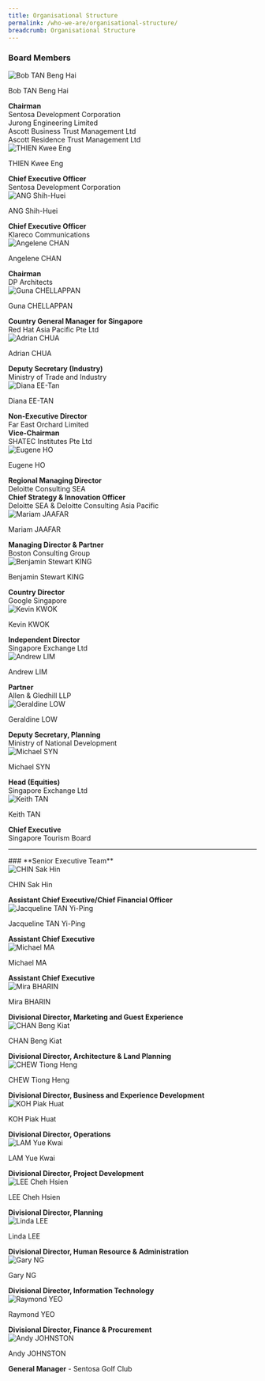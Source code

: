 ```yaml
---
title: Organisational Structure
permalink: /who-we-are/organisational-structure/
breadcrumb: Organisational Structure
---
```

### **Board Members**
<div class="row">
    <div class="col is-4">
        <img src="/images/who-we-are/organisational-structure/MrBobTANBengHai.jpg" alt="Bob TAN Beng Hai">
    </div>
    <div class="col is-8">
        <p class="title is-4">Bob TAN Beng Hai</p>
        <strong>Chairman</strong>
        <br> Sentosa Development Corporation
        <br> Jurong Engineering Limited
        <br> Ascott Business Trust Management Ltd
        <br> Ascott Residence Trust Management Ltd
    </div>
</div>

<div class="row">
    <div class="col is-4">
        <img src="/images/who-we-are/organisational-structure/Thien-Kwee-Engupdated.jpg" alt="THIEN Kwee Eng">
    </div>
    <div class="col is-8">
        <p class="title is-4">THIEN Kwee Eng</p>
        <strong>Chief Executive Officer</strong>
        <br> Sentosa Development Corporation
    </div>
</div>

<div class="row">
    <div class="col is-4">
        <img src="/images/who-we-are/organisational-structure/ANGShihHuei.jpg" alt="ANG Shih-Huei ">
    </div>
    <div class="col is-8">
        <p class="title is-4">ANG Shih-Huei</p>
        <strong>Chief Executive Officer</strong>
        <br> Klareco Communications
    </div>
</div>

<div class="row">
    <div class="col is-4">
        <img src="/images/who-we-are/organisational-structure/Angelene_Chan.jpg" alt="Angelene CHAN">
    </div>
    <div class="col is-8">
        <p class="title is-4">Angelene CHAN</p>
        <strong>Chairman</strong>
        <br> DP Architects
    </div>
</div>

<div class="row">
    <div class="col is-4">
        <img src="/images/who-we-are/organisational-structure/Guna_Chellappan.jpg" alt="Guna CHELLAPPAN">
    </div>
    <div class="col is-8">
        <p class="title is-4">Guna CHELLAPPAN</p>
        <strong>Country General Manager for Singapore</strong>
        <br> Red Hat Asia Pacific Pte Ltd
    </div>
</div>

<div class="row">
    <div class="col is-4">
        <img src="/images/who-we-are/organisational-structure/Adrian_Chua.jpg" alt="Adrian CHUA">
    </div>
    <div class="col is-8">
        <p class="title is-4">Adrian CHUA</p>
        <strong>Deputy Secretary (Industry)</strong>
        <br> Ministry of Trade and Industry
    </div>
</div>

<div class="row">
    <div class="col is-4">
        <img src="/images/who-we-are/organisational-structure/MsDianaEE-TAN.jpg" alt="Diana EE-Tan">
    </div>
    <div class="col is-8">
        <p class="title is-4">Diana EE-TAN</p>
        <strong>Non-Executive Director </strong>
        <br> Far East Orchard Limited
        <br>
        <strong>Vice-Chairman</strong>
        <br> SHATEC Institutes Pte Ltd
    </div>
</div>

<div class="row">
    <div class="col is-4">
        <img src="/images/who-we-are/organisational-structure/MrEugeneHO.jpg" alt="Eugene HO">
    </div>
    <div class="col is-8">
        <p class="title is-4">Eugene HO</p>
        <strong>Regional Managing Director</strong>
        <br> Deloitte Consulting SEA
        <br>
        <strong>Chief Strategy & Innovation Officer</strong>
        <br> Deloitte SEA & Deloitte Consulting Asia Pacific
    </div>
</div>

<div class="row">
    <div class="col is-4">
        <img src="/images/who-we-are/organisational-structure/Mariam_Jaafar.jpg" alt="Mariam JAAFAR">
    </div>
    <div class="col is-8">
        <p class="title is-4">Mariam JAAFAR</p>
        <strong>Managing Director & Partner</strong>
        <br> Boston Consulting Group
    </div>
</div>

<div class="row">
    <div class="col is-4">
        <img src="/images/who-we-are/organisational-structure/Board-Benjamin-King.jpg" alt="Benjamin Stewart KING">
    </div>
    <div class="col is-8">
        <p class="title is-4">Benjamin Stewart KING</p>
        <strong>Country Director</strong>
        <br> Google Singapore
    </div>
</div>

<div class="row">
    <div class="col is-4">
        <img src="/images/who-we-are/organisational-structure/Bod-Kevin-Kwok.jpg" alt="Kevin KWOK">
    </div>
    <div class="col is-8">
        <p class="title is-4">Kevin KWOK</p>
        <strong>Independent Director</strong>
        <br> Singapore Exchange Ltd
    </div>
</div>

<div class="row">
    <div class="col is-4">
        <img src="/images/who-we-are/organisational-structure/MrAndrewLim.jpeg" alt="Andrew LIM">
    </div>
    <div class="col is-8">
        <p class="title is-4">Andrew LIM</p>
        <strong>Partner</strong>
        <br> Allen & Gledhill LLP
    </div>
</div>

<div class="row">
    <div class="col is-4">
        <img src="/images/who-we-are/organisational-structure/Board-Geraldine-Low-updated.jpg" alt="Geraldine LOW">
    </div>
    <div class="col is-8">
        <p class="title is-4">Geraldine LOW</p>
        <strong>Deputy Secretary, Planning</strong>
        <br> Ministry of National Development
    </div>
</div>

<div class="row">
    <div class="col is-4">
        <img src="/images/who-we-are/organisational-structure/Michael_Syn.jpg" alt="Michael SYN">
    </div>
    <div class="col is-8">
        <p class="title is-4">Michael SYN</p>
        <strong>Head (Equities)</strong>
        <br> Singapore Exchange Ltd
    </div>
</div>

<div class="row">
    <div class="col is-4">
        <img src="/images/who-we-are/organisational-structure/MrKeithTAN.jpg" alt="Keith TAN">
    </div>
    <div class="col is-8">
        <p class="title is-4">Keith TAN</p>
        <strong>Chief Executive</strong>
        <br> Singapore Tourism Board
    </div>
</div>

<hr> 
### **Senior Executive Team**

<div class="row">
    <div class="col is-4">
        <img src="/images/who-we-are/organisational-structure/MrCHINSakHin.jpg" alt="CHIN Sak Hin">
    </div>
    <div class="col is-8">
        <p class="title is-4">CHIN Sak Hin</p>
        <strong>Assistant Chief Executive/Chief Financial Officer</strong>
    </div>
</div>

<div class="row">
    <div class="col is-4">
        <img src="/images/who-we-are/organisational-structure/MsJacquelineTANYi-Ping.jpg" alt="Jacqueline TAN Yi-Ping">
    </div>
    <div class="col is-8">
        <p class="title is-4">Jacqueline TAN Yi-Ping</p>
        <strong>Assistant Chief Executive</strong>
    </div>
</div>

<div class="row">
    <div class="col is-4">
        <img src="/images/who-we-are/organisational-structure/Set-Michael-Ma.jpg" alt="Michael MA">
    </div>
    <div class="col is-8">
        <p class="title is-4">Michael MA</p>
        <strong>Assistant Chief Executive</strong>
    </div>
</div>

<div class="row">
    <div class="col is-4">
        <img src="/images/who-we-are/organisational-structure/Set-Mira-Bharin.jpg" alt="Mira BHARIN">
    </div>
    <div class="col is-8">
        <p class="title is-4">Mira BHARIN</p>
        <strong>Divisional Director, Marketing and Guest Experience</strong>
    </div>
</div>

<div class="row">
    <div class="col is-4">
        <img src="/images/who-we-are/organisational-structure/SET_Chan_Beng_Kiat.jpg" alt="CHAN Beng Kiat">
    </div>
    <div class="col is-8">
        <p class="title is-4">CHAN Beng Kiat</p>
        <strong>Divisional Director, Architecture & Land Planning</strong>
    </div>
</div>

<div class="row">
    <div class="col is-4">
        <img src="/images/who-we-are/organisational-structure/Set-Chew-Tiong-Heng.jpg" alt="CHEW Tiong Heng">
    </div>
    <div class="col is-8">
        <p class="title is-4">CHEW Tiong Heng</p>
        <strong>Divisional Director, Business and Experience Development</strong>
    </div>
</div>

<div class="row">
    <div class="col is-4">
        <img src="/images/who-we-are/organisational-structure/MrKOHPiakHuat.jpg" alt="KOH Piak Huat">
    </div>
    <div class="col is-8">
        <p class="title is-4">KOH Piak Huat</p>
        <strong>Divisional Director, Operations</strong>
    </div>
</div>

<div class="row">
    <div class="col is-4">
        <img src="/images/who-we-are/organisational-structure/MrLAMYueKwai.jpg" alt="LAM Yue Kwai">
    </div>
    <div class="col is-8">
        <p class="title is-4">LAM Yue Kwai</p>
        <strong>Divisional Director, Project Development</strong>
    </div>
</div>

<div class="row">
    <div class="col is-4">
        <img src="/images/who-we-are/organisational-structure/LEEChehHsien.jpg" alt="LEE Cheh Hsien">
    </div>
    <div class="col is-8">
        <p class="title is-4">LEE Cheh Hsien</p>
        <strong>Divisional Director, Planning</strong>
    </div>
</div>

<div class="row">
    <div class="col is-4">
        <img src="images/who-we-are/organisational-structure/MsLindaLEE.jpg" alt="Linda LEE">
    </div>
    <div class="col is-8">
        <p class="title is-4">Linda LEE</p>
        <strong>Divisional Director, Human Resource & Administration</strong>
    </div>
</div>


<div class="row">
    <div class="col is-4">
        <img src="images/who-we-are/organisational-structure/SET-Gary-Ng.jpg" alt="Gary NG">
    </div>
    <div class="col is-8">
        <p class="title is-4">Gary NG</p>
        <strong>Divisional Director, Information Technology</strong>
    </div>
</div>

<div class="row">
    <div class="col is-4">
        <img src="/images/who-we-are/organisational-structure/SETRaymondYeo_cropped.png" alt="Raymond YEO">
    </div>
    <div class="col is-8">
        <p class="title is-4">Raymond YEO</p>
        <strong>Divisional Director, Finance & Procurement</strong>
    </div>
</div>

<div class="row">
    <div class="col is-4">
        <img src="/images/who-we-are/organisational-structure/MrAndyJOHNSTON.jpg" alt="Andy JOHNSTON">
    </div>
    <div class="col is-8">
        <p class="title is-4">Andy JOHNSTON</p>
        <strong>General Manager</strong> - Sentosa Golf Club
    </div>
</div>